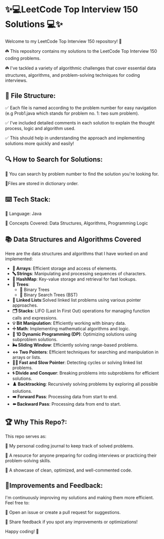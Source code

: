 # **✨💻LeetCode Top Interview 150 Solutions 💻✨**

Welcome to my LeetCode Top Interview 150 repository! 🚀


☘️ This repository contains my solutions to the LeetCode Top Interview 150 coding problems. 

☘️ I've tackled a variety of algorithmic challenges that cover essential data structures, algorithms, and problem-solving techniques for coding interviews.

## 📂 **File Structure:**

✅ Each file is named according to the problem number for easy navigation (e.g Prob1.java which stands for problem no. 1: two sum problem).

✅ I've included detailed comments in each solution to explain the thought process, logic and algorithm used. 

✅ This should help in understanding the approach and implementing solutions more quickly and easily!

## 🔍 **How to Search for Solutions:**

📌 You can search by problem number to find the solution you're looking for. 

📌Files are stored in dictionary order.

## ⌨️ **Tech Stack:**

🌟 Language: Java

🌟 Concepts Covered: Data Structures, Algorithms, Programming Logic

## 📚 Data Structures and Algorithms Covered

Here are the data structures and algorithms that I have worked on and implemented:

- **🧱 Arrays**: Efficient storage and access of elements.
- **🔤 Strings**: Manipulating and processing sequences of characters.
- **🔑 HashMap**: Key-value storage and retrieval for fast lookups.
- **🌳 Trees**:
  - 🌿 Binary Trees
  - 🌲 Binary Search Trees (BST)
- **🔗 Linked Lists**:Solved linked list problems using various pointer approaches.
- **🗂️ Stacks**: LIFO (Last In First Out) operations for managing function calls and expressions.
- **💡 Bit Manipulation**: Efficiently working with binary data.
- **➗ Math**: Implementing mathematical algorithms and logic.
- **🧮 1D Dynamic Programming (DP)**: Optimizing solutions using subproblem solutions.
- **🌬️ Sliding Window**: Efficiently solving range-based problems.
- **↔️ Two Pointers**: Efficient techniques for searching and manipulation in arrays or lists.
- **🐢🐇 Fast and Slow Pointer**: Detecting cycles or solving linked list problems.
- **🌀 Divide and Conquer**: Breaking problems into subproblems for efficient solutions.
- **♟️ Backtracking**: Recursively solving problems by exploring all possible solutions.
- **➡️ Forward Pass**: Processing data from start to end.
- **⬅️ Backward Pass**: Processing data from end to start.

## 🏆 **Why This Repo?:**

This repo serves as:

🌟 My personal coding journal to keep track of solved problems.

🌟 A resource for anyone preparing for coding interviews or practicing their problem-solving skills.

🌟 A showcase of clean, optimized, and well-commented code.

## 🎯**Improvements and Feedback:**

I'm continuously improving my solutions and making them more efficient. Feel free to:

🌟 Open an issue or create a pull request for suggestions.

🌟 Share feedback if you spot any improvements or optimizations!


Happy coding! 🎉

